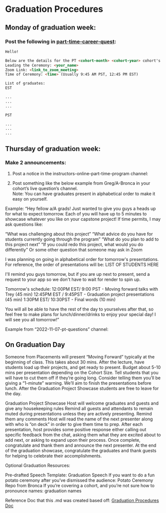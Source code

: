 # Graduation Procedures

## Monday of graduation week:

### Post the following in [part-time-career-quest](https://app-academy-internal.slack.com/archives/C03TEF87M9B):

```.md
Hello!

Below are the details for the PT <cohort-month> <cohort-year> cohort's graduation ceremony this Saturday:
Leading the Ceremony: <your_name>
Zoom Link: <link_to_zoom_meeting>
Time of Ceremony: <time> (Usually 9:45 AM PST, 12:45 PM EST)

List of graduates:
EST

...
...
...

PST

...
...
...

```


## Thursday of graduation week: 
### Make 2 announcements:
1. Post a notice in the instructors-online-part-time-program channel:



2. Post something like the below example from Greg/A-Bronca in your cohort’s live question’s channel.  
Note: You can have graduates present in alphabetical order to make it easy on yourself.

Example:
“Hey fellow a/A grads! Just wanted to give you guys a heads up for what to expect tomorrow.
Each of you will have up to 5 minutes to showcase whatever you like on your capstone project! If time permits, I may ask questions like:

“What was challenging about this project”
“What advice do you have for students currently going through the program”
“What do you plan to add to this project next”
“If you could redo this project, what would you do differently”
Or some other question that someone may ask in Zoom

I was planning on going in alphabetical order for tomorrow's presentations.
For reference, the order of presentations will be:
LIST OF STUDENTS HERE

I'll remind you guys tomorrow, but if you are up next to present, send a request to your app so we don't have to wait for render to spin up.

Tomorrow's schedule:
12:00PM EST/ 9:00 PST - Moving forward talks with Trey (45 min)
12:45PM EST / 9:45PST - Graduation project presentations (45 min)
1:30PM EST/ 10:30PST - Final words (10 min)

You will all be able to have the rest of the day to yourselves after that, so feel free to make plans for lunch/dinner/drinks to enjoy your special day!
I will see you all tomorrow!”

Example from “2022-11-07-pt-questions” channel:



## On Graduation Day

Someone from Placements will present “Moving Forward” typically at the beginning of class.
This takes about 30 mins.
After the lecture, have students load up their projects, and get ready to present.
Budget about 5-10 mins per presentation depending on the Cohort Size.
Tell students that you will have to cut them off if they’re going long.  Consider telling them you’ll be giving a “1-minute” warning.
We’ll aim to finish the presentations before lunch.
After the Graduation Project Showcase students are free to leave for the day.


Graduation Project Showcase
Host will welcome graduates and guests and give any housekeeping rules
Remind all guests and attendants to remain muted during presentations unless they are actively presenting. Remind them any comments 
Host will read the name of the next presenter along with who is “on deck” in order to give them time to prep.
After each presentation, host provides some positive response either calling out specific feedback from the chat, asking them what they are excited about to add next, or asking to expand upon their process.
Once complete, congratulate and thank them and announce the next presenter.
At the end of the graduation showcase, congratulate the graduates and thank guests for helping to celebrate their accomplishments.


Optional Graduation Resources:


Pre-drafted Speech Template:
Graduation Speech
If you want to do a fun potato ceremony after you’ve dismissed the audience: 
Potato Ceremony Repo from Bronca
If you’re covering a cohort, and you’re not sure how to pronounce names:
graduation names






Reference Doc that this .md was created based off: [Graduation Procedures Doc](https://docs.google.com/document/d/1tDIvouPc-88gpLWk5PRjwsKoxyHqoyiJS35fLBGiLkY/edit#heading=h.8u72pso2uw06)
